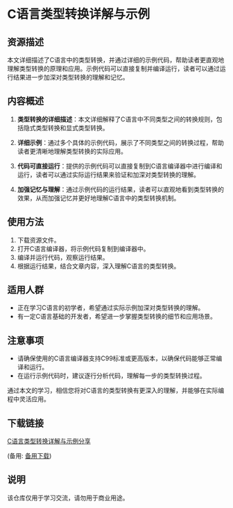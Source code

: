 # C语言类型转换详解与示例

## 资源描述

本文详细描述了C语言中的类型转换，并通过详细的示例代码，帮助读者更直观地理解类型转换的原理和应用。示例代码可以直接复制并编译运行，读者可以通过运行结果进一步加深对类型转换的理解和记忆。

## 内容概述

1. **类型转换的详细描述**：本文详细解释了C语言中不同类型之间的转换规则，包括隐式类型转换和显式类型转换。

2. **详细示例**：通过多个具体的示例代码，展示了不同类型之间的转换过程，帮助读者更清晰地理解类型转换的实际应用。

3. **代码可直接运行**：提供的示例代码可以直接复制到C语言编译器中进行编译和运行，读者可以通过实际运行结果来验证和加深对类型转换的理解。

4. **加强记忆与理解**：通过示例代码的运行结果，读者可以直观地看到类型转换的效果，从而加强记忆并更好地理解C语言中的类型转换机制。

## 使用方法

1. 下载资源文件。
2. 打开C语言编译器，将示例代码复制到编译器中。
3. 编译并运行代码，观察运行结果。
4. 根据运行结果，结合文章内容，深入理解C语言的类型转换。

## 适用人群

- 正在学习C语言的初学者，希望通过实际示例加深对类型转换的理解。
- 有一定C语言基础的开发者，希望进一步掌握类型转换的细节和应用场景。

## 注意事项

- 请确保使用的C语言编译器支持C99标准或更高版本，以确保代码能够正常编译和运行。
- 在运行示例代码时，建议逐行分析代码，理解每一步的类型转换过程。

通过本文的学习，相信您将对C语言的类型转换有更深入的理解，并能够在实际编程中灵活应用。

## 下载链接
[C语言类型转换详解与示例分享](https://pan.quark.cn/s/d4a9a244d590) 

(备用: [备用下载](https://pan.baidu.com/s/1E8xPjjXk9hjsuOVGyg8pcg?pwd=1234))

## 说明

该仓库仅用于学习交流，请勿用于商业用途。
